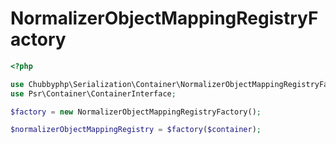 # NormalizerObjectMappingRegistryFactory

```php
<?php

use Chubbyphp\Serialization\Container\NormalizerObjectMappingRegistryFactory;
use Psr\Container\ContainerInterface;

$factory = new NormalizerObjectMappingRegistryFactory();

$normalizerObjectMappingRegistry = $factory($container);
```
